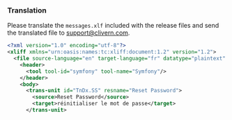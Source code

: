 ### Translation

Please translate the `messages.xlf` included with the release files and send the translated file to [support@clivern.com](mailto:support@clivern.com).

```xml
<?xml version="1.0" encoding="utf-8"?>
<xliff xmlns="urn:oasis:names:tc:xliff:document:1.2" version="1.2">
  <file source-language="en" target-language="fr" datatype="plaintext" original="file.ext">
    <header>
      <tool tool-id="symfony" tool-name="Symfony"/>
    </header>
    <body>
      <trans-unit id="TnDx.SS" resname="Reset Password">
        <source>Reset Password</source>
        <target>réinitialiser le mot de passe</target>
      </trans-unit>
```
